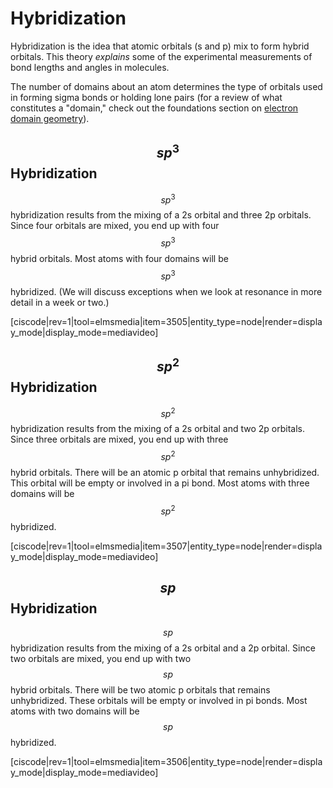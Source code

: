 <div style="float:right;margin:auto"><ebook-button title="Hybridization" link="https://genchem.science.psu.edu/09-2-hybridization"></ebook-button></div>

# Hybridization

Hybridization is the idea that atomic orbitals (s and p) mix to form hybrid orbitals.  This theory _explains_ some of the experimental measurements of bond lengths and angles in molecules.

The number of domains about an atom determines the type of orbitals used in forming sigma bonds or holding lone pairs (for a review of what constitutes a "domain," check out the foundations section on [electron domain geometry](/vsepr-theory.md)).  


## $$sp^3$$ Hybridization

$$sp^3$$ hybridization results from the mixing of a 2s orbital and three 2p orbitals.  Since four orbitals are mixed, you end up with four $$sp^3$$ hybrid orbitals.  Most atoms with four domains will be $$sp^3$$ hybridized.  (We will discuss exceptions when we look at resonance in more detail in a week or two.)

[ciscode|rev=1|tool=elmsmedia|item=3505|entity_type=node|render=display_mode|display_mode=mediavideo]

## $$sp^2$$ Hybridization

$$sp^2$$ hybridization results from the mixing of a 2s orbital and two 2p orbitals.  Since three orbitals are mixed, you end up with three $$sp^2$$ hybrid orbitals. There will be an atomic p orbital that remains unhybridized.  This orbital will be empty or involved in a pi bond. Most atoms with three domains will be $$sp^2$$ hybridized.

[ciscode|rev=1|tool=elmsmedia|item=3507|entity_type=node|render=display_mode|display_mode=mediavideo]

## $$sp$$ Hybridization

$$sp$$ hybridization results from the mixing of a 2s orbital and a 2p orbital.  Since two orbitals are mixed, you end up with two $$sp$$ hybrid orbitals. There will be two atomic p orbitals that remains unhybridized.  These orbitals will be empty or involved in pi bonds. Most atoms with two domains will be $$sp$$ hybridized.


[ciscode|rev=1|tool=elmsmedia|item=3506|entity_type=node|render=display_mode|display_mode=mediavideo]